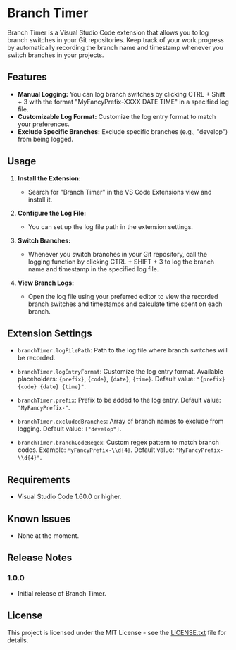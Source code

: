 # Branch Timer

Branch Timer is a Visual Studio Code extension that allows you to log branch switches in your Git repositories. Keep track of your work progress by automatically recording the branch name and timestamp whenever you switch branches in your projects.

## Features

- **Manual Logging:** You can log branch switches by clicking CTRL + Shift + 3 with the format "MyFancyPrefix-XXXX DATE TIME" in a specified log file.
- **Customizable Log Format:** Customize the log entry format to match your preferences.
- **Exclude Specific Branches:** Exclude specific branches (e.g., "develop") from being logged.

## Usage

1. **Install the Extension:**
   - Search for "Branch Timer" in the VS Code Extensions view and install it.

2. **Configure the Log File:**
   - You can set up the log file path in the extension settings.

3. **Switch Branches:**
   - Whenever you switch branches in your Git repository, call the logging function by clicking CTRL + SHIFT + 3 to log the branch name and timestamp in the specified log file.

4. **View Branch Logs:**
   - Open the log file using your preferred editor to view the recorded branch switches and timestamps and calculate time spent on each branch.

## Extension Settings

- `branchTimer.logFilePath`: Path to the log file where branch switches will be recorded.

- `branchTimer.logEntryFormat`: Customize the log entry format. Available placeholders: `{prefix}`, `{code}`, `{date}`, `{time}`. Default value: `"{prefix}{code} {date} {time}"`.

- `branchTimer.prefix`: Prefix to be added to the log entry. Default value: `"MyFancyPrefix-"`.

- `branchTimer.excludedBranches`: Array of branch names to exclude from logging. Default value: `["develop"]`.

- `branchTimer.branchCodeRegex`: Custom regex pattern to match branch codes. Example: `MyFancyPrefix-\\d{4}`. Default value: `"MyFancyPrefix-\\d{4}"`.

## Requirements

- Visual Studio Code 1.60.0 or higher.

## Known Issues

- None at the moment.

## Release Notes

### 1.0.0

- Initial release of Branch Timer.

## License

This project is licensed under the MIT License - see the [LICENSE.txt](LICENSE.txt) file for details.
